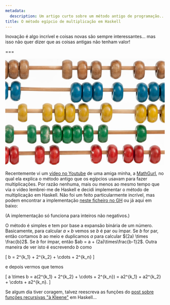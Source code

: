 ```yaml
---
metadata:
  description: Um artigo curto sobre um método antigo de programação...
title: O método egípcio de multiplicação em Haskell
---
```


Inovação é algo incrível e coisas novas são sempre interessantes... mas isso não quer dizer que as coisas antigas não tenham valor!

===

![A picture of an abacus](abacus.jpg "Photo by Crissy Jarvis on Unsplash")

Recentemente vi um [vídeo no Youtube](https://www.youtube.com/watch?v=CwT9oZtfRYw) de uma amiga minha, a [MathGurl](https://www.youtube.com/channel/UC5RV_s1Jh-jQI4HfexEIb2Q), no qual ela explica o método antigo que os egípcios usavam para fazer multiplicações. Por razão nenhuma, mais ou menos ao mesmo tempo que via o vídeo lembrei-me de Haskell e decidi implementar o método de multiplicação em Haskell. Não foi um feito particularmente incrível, mas podem encontrar a implementação [neste ficheiro no GH](https://github.com/RojerGS/projects/blob/master/misc/egyptianMult.hs) ou já aqui em baixo:

<script src="https://gist.github.com/RojerGS/6df9bd9c9e0f16e2e6a7a4948f2020e3.js"></script>

(A implementação só funciona para inteiros não negativos.)

O método é simples e tem por base a expansão binária de um número. Basicamente, para calcular $a \times b$ vemos se $b$ é par ou ímpar. Se $b$ for par, então cortamos $b$ ao meio e duplicamos $a$ para calcular $(2a) \times \frac{b}2$. Se $b$ for ímpar, então $ab = a + (2a)\times\frac{b-1}2$. Outra maneira de ver isto é escrevendo $b$ como

\[
b = 2^{k_1} + 2^{k_2} + \cdots + 2^{k_n}
\]

e depois vermos que temos

\[
a \times b = a(2^{k_1} + 2^{k_2} + \cdots + 2^{k_n}) = a2^{k_1} + a2^{k_2} + \cdots + a2^{k_n}.
\]

Se algum dia tiver coragem, talvez reescreva as funções do [post sobre funções recursivas "à Kleene"](../kleene-recursion) em Haskell...
